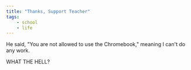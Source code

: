 ```yaml
---
title: "Thanks, Support Teacher"
tags:
    - school
    - life
---
```

He said, "You are not allowed to use the Chromebook," meaning I can't do any work.



WHAT THE HELL?